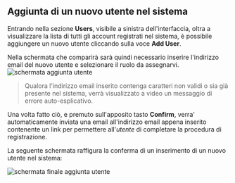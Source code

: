 ## Aggiunta di un nuovo utente nel sistema
Entrando nella sezione **Users**, visibile a sinistra dell'interfaccia, oltra a visualizzare la lista di tutti gli account registrati nel sistema, è possibile aggiungere un nuovo utente cliccando sulla voce **Add User**. </br>

Nella schermata che comparirà sarà quindi necessario inserire l'indirizzo email del nuovo utente e selezionare il ruolo da assegnarvi.<br>
![schermata aggiunta utente](assets/web/adduser.png)</br>

>Qualora l'indirizzo email inserito contenga caratteri non validi o sia già presente nel sistema, verrà visualizzato a video un messaggio di errore auto-esplicativo.

Una volta fatto ciò, e premuto sull'apposito tasto **Confirm**, verra' automaticamente inviata una email all'indirizzo email appena inserito contenente un link per permettere all'*utente* di completare la procedura di registrazione.

La seguente schermata raffigura la conferma di un inserimento di un nuovo utente nel sistema:

![schermata finale aggiunta utente](assets/web/adduser2.png)